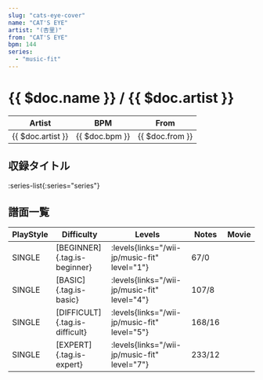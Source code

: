 ```yaml
---
slug: "cats-eye-cover"
name: "CAT'S EYE"
artist: "(杏里)"
from: "CAT'S EYE"
bpm: 144
series:
  - "music-fit"
---
```


# {{ $doc.name }} / {{ $doc.artist }}

|Artist|BPM|From|
|------|---|----|
|{{ $doc.artist }}|{{ $doc.bpm }}|{{ $doc.from }}|

## 収録タイトル

:series-list{:series="series"}

## 譜面一覧

|PlayStyle|Difficulty|Levels|Notes|Movie|
|---------|----------|------|-----|-----|
|SINGLE|[BEGINNER]{.tag.is-beginner}|<div class="field is-grouped is-grouped-multiline"> :levels{links="/wii-jp/music-fit" level="1"}</div>|67/0||
|SINGLE|[BASIC]{.tag.is-basic}|<div class="field is-grouped is-grouped-multiline"> :levels{links="/wii-jp/music-fit" level="4"}</div>|107/8||
|SINGLE|[DIFFICULT]{.tag.is-difficult}|<div class="field is-grouped is-grouped-multiline"> :levels{links="/wii-jp/music-fit" level="5"}</div>|168/16||
|SINGLE|[EXPERT]{.tag.is-expert}|<div class="field is-grouped is-grouped-multiline"> :levels{links="/wii-jp/music-fit" level="7"}</div>|233/12||
